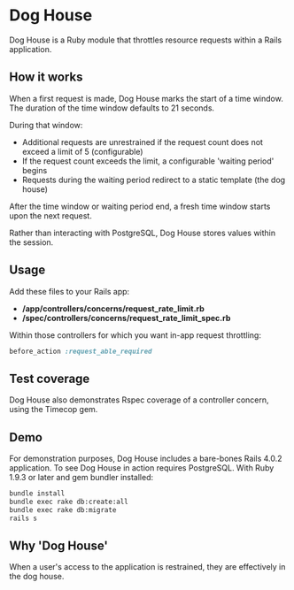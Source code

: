 # Dog House

Dog House is a Ruby module that throttles resource requests within a Rails application.

## How it works

When a first request is made, Dog House marks the start of a time window.
The duration of the time window defaults to 21 seconds.

During that window:

- Additional requests are unrestrained if the request count does not exceed a limit of 5 (configurable)
- If the request count exceeds the limit, a configurable 'waiting period' begins
- Requests during the waiting period redirect to a static template (the dog house)

After the time window or waiting period end, a fresh time window starts upon the next request.

Rather than interacting with PostgreSQL, Dog House stores values within the session.

## Usage

Add these files to your Rails app:

- **/app/controllers/concerns/request\_rate\_limit.rb** 
- **/spec/controllers/concerns/request\_rate\_limit\_spec.rb**

Within those controllers for which you want in-app request throttling:

``` ruby
before_action :request_able_required
```

## Test coverage

Dog House also demonstrates Rspec coverage of a controller concern, using the Timecop gem.

## Demo

For demonstration purposes, Dog House includes a bare-bones Rails 4.0.2 application.
To see Dog House in action requires PostgreSQL. With Ruby 1.9.3 or later and gem bundler installed:

```bash
bundle install
bundle exec rake db:create:all
bundle exec rake db:migrate
rails s
```

## Why 'Dog House'

When a user's access to the application is restrained, they are effectively in the dog house.
